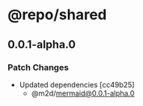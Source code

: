 # @repo/shared

## 0.0.1-alpha.0

### Patch Changes

- Updated dependencies [cc49b25]
  - @m2d/mermaid@0.0.1-alpha.0

